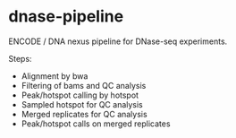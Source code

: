 dnase-pipeline
==============

ENCODE / DNA nexus pipeline for DNase-seq experiments.

Steps:
- Alignment by bwa
- Filtering of bams and QC analysis
- Peak/hotspot calling by hotspot
- Sampled hotspot for QC analysis
- Merged replicates for QC analysis
- Peak/hotspot calls on merged replicates
